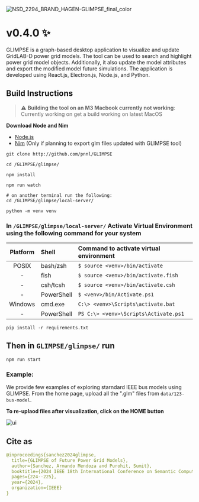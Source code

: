 ![NSD_2294_BRAND_HAGEN-GLIMPSE_final_color](https://github.com/user-attachments/assets/182d1235-eb30-4467-b880-aec3000e786f)

# v0.4.0 ✨

GLIMPSE is a graph-based desktop application to visualize and update GridLAB-D power grid models. The tool can be used to search and highlight power grid model objects. Additionally, it also update the model attributes and export the modified model future simulations. The application is developed using React.js, Electron.js, Node.js, and Python.

## Build Instructions

> :warning: **Building the tool on an M3 Macbook currently not working**: Currently working on get a build working on latest MacOS

**Download Node and Nim**

-  [Node.js](https://nodejs.org/en)
-  [Nim](https://nim-lang.org/install.html) (Only if planning to export glm files updated with GLIMPSE tool)

```
git clone http://github.com/pnnl/GLIMPSE

cd /GLIMPSE/glimpse/

npm install

npm run watch

# on another terminal run the following:
cd /GLIMPSE/glimpse/local-server/

python -m venv venv
```

### In `/GLIMPSE/glimpse/local-server/` Activate Virtual Environment using the following command for your system

| Platform | Shell      | Command to activate virtual environment |
| :------: | :--------- | :-------------------------------------- |
|  POSIX   | bash/zsh   | `$ source <venv>/bin/activate`          |
|    -     | fish       | `$ source <venv>/bin/activate.fish`     |
|    -     | csh/tcsh   | `$ source <venv>/bin/activate.csh`      |
|    -     | PowerShell | `$ <venv>/bin/Activate.ps1`             |
| Windows  | cmd.exe    | `C:\> <venv>\Scripts\activate.bat`      |
|    -     | PowerShell | `PS C:\> <venv>\Scripts\Activate.ps1`   |

```
pip install -r requirements.txt
```

## Then in `GLIMPSE/glimpse/` run

```
npm run start
```

### Example:

We provide few examples of exploring starndard IEEE bus models using GLIMPSE. From the home page, upload all the ".glm" files from `data/123-bus-model`.

**To re-uplaod files after visualization, click on the HOME button**

![ui](https://github.com/user-attachments/assets/76ecdcf4-df35-4c9f-9878-c99cdc49dfea)

## Cite as

```yaml
@inproceedings{sanchez2024glimpse,
  title={GLIMPSE of Future Power Grid Models},
  author={Sanchez, Armando Mendoza and Purohit, Sumit},
  booktitle={2024 IEEE 18th International Conference on Semantic Computing (ICSC)},
  pages={224--225},
  year={2024},
  organization={IEEE}
}
```
